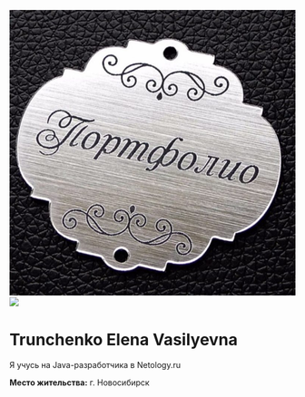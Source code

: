 
![](https://github.com/ElenaTrunchenko/portfolio/blob/main/%D0%BF%D0%BE%D1%80%D1%82%D1%84%D0%BE%D0%BB%D0%B8%D0%BE.jpg)
![](https://github.com/ElenaTrunchenko/portfolio/assets/149697100/cd59a1cb-0a24-476e-abb2-528c929b62f8)

# Trunchenko Elena Vasilyevna

Я учусь на Java-разработчика в Netology.ru

**Место жительства:** г. Новосибирск
